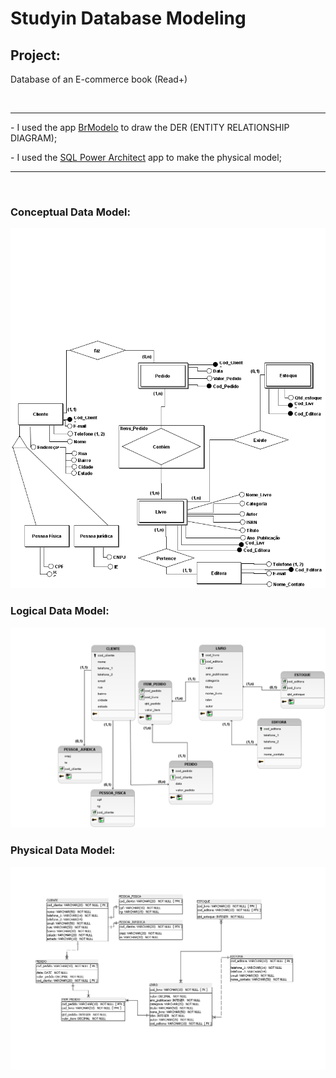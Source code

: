 <h1> Studyin Database Modeling </h1>
 
<h2> Project:  </h2>
<p> Database of an E-commerce book (Read+) </p> 
<br>
<hr>
<p>  - I used the app <a href ="https://github.com/ajunior/brmodelo-installer">BrModelo</a> to draw the DER (ENTITY RELATIONSHIP DIAGRAM);  </p>
<p>  - I used the <a href ="http://www.bestofbi.com/page/architect_download_os">SQL Power Architect</a> app to make the physical model; </p>
<hr>
<br> 
<h3> Conceptual Data Model: </h3>
<img src="DocRef/DER_DiagramaEntidadeRelacionamento.png"/> <br>

<h3> Logical Data Model: </h3>
<img src="DocRef/Modelo_Logico.png"/> <br>

<h3> Physical Data Model: </h3>
<img src="DocRef/Modelo_Fisico.png"/> <br>
